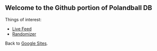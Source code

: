 ## Welcome to the Github portion of Polandball DB

Things of interest:

* [Live Feed](/live)  
* [Randomizer](/random)

Back to [Google Sites](https://sites.google.com/view/polandballdb/).
